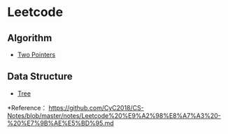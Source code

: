 # Leetcode

## Algorithm

- [Two Pointers](Two%20Pointers.md)

## Data Structure

- [Tree](Tree.md)


*Reference：
https://github.com/CyC2018/CS-Notes/blob/master/notes/Leetcode%20%E9%A2%98%E8%A7%A3%20-%20%E7%9B%AE%E5%BD%95.md
